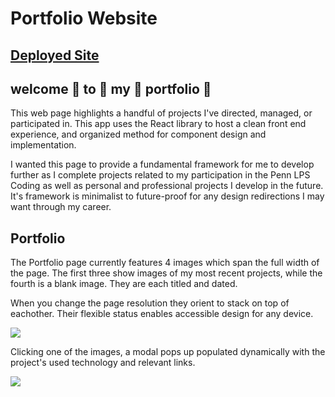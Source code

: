 # Portfolio Website

## [Deployed Site](https://clairevita.herokuapp.com/)

## welcome 🎲 to 🎲 my 🎲 portfolio 🎲

This web page highlights a handful of projects I've directed, managed, or participated in. This app uses the React library to host a clean front end experience, and organized method for component design and implementation. 

I wanted this page to provide a fundamental framework for me to develop further as I complete projects related to my participation in the Penn LPS Coding as well as personal and professional projects I develop in the future. It's framework is minimalist to future-proof for any design redirections I may want through my career.

## Portfolio

The Portfolio page currently features 4 images which span the full width of the page. The first three show images of my most recent projects, while the fourth is a blank image. They are each titled and dated.

When you change the page resolution they orient to stack on top of eachother. Their flexible status enables accessible design for any device.

![](https://i.imgur.com/CU9bEUZ.png)

Clicking one of the images, a modal pops up populated dynamically with the project's used technology and relevant links.

![](https://i.imgur.com/nSm9X5u.png)


